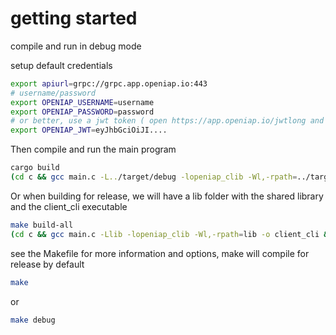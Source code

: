 # getting started
compile and run in debug mode

setup default credentials
```bash
export apiurl=grpc://grpc.app.openiap.io:443
# username/password
export OPENIAP_USERNAME=username
export OPENIAP_PASSWORD=password
# or better, use a jwt token ( open https://app.openiap.io/jwtlong and copy the jwt value)
export OPENIAP_JWT=eyJhbGciOiJI....
```

Then compile and run the main program
```bash
cargo build
(cd c && gcc main.c -L../target/debug -lopeniap_clib -Wl,-rpath=../target/debug -o client_cli && ./client_cli )
```

Or when building for release, we will have a lib folder with the shared library and the client_cli executable
```bash
make build-all
(cd c && gcc main.c -Llib -lopeniap_clib -Wl,-rpath=lib -o client_cli && ./client_cli )
```

see the Makefile for more information and options, make will compile for release by default
```bash
make
```
or
```bash
make debug
```
